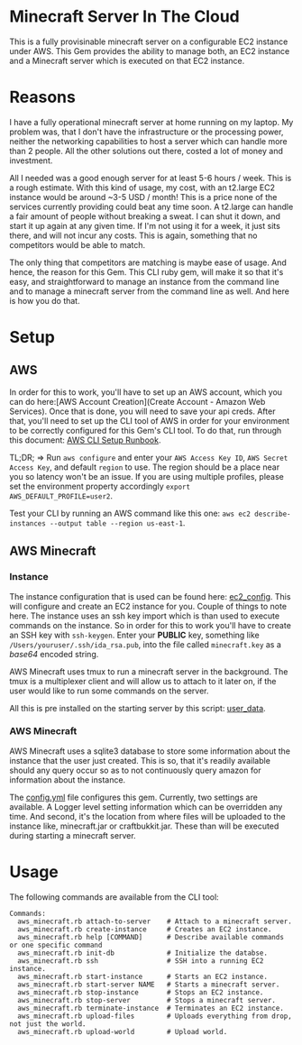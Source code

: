 Minecraft Server In The Cloud
=============================

This is a fully provisinable minecraft server on a configurable EC2 instance under AWS. This Gem
provides the ability to manage both, an EC2 instance and a Minecraft server which is executed on
that EC2 instance.

# Reasons

I have a fully operational minecraft server at home running on my laptop. My problem was, that
I don't have the infrastructure or the processing power, neither the networking capabilities to host
a server which can handle more than 2 people. All the other solutions out there, costed a lot of
money and investment.

All I needed was a good enough server for at least 5-6 hours / week. This is a rough estimate.
With this kind of usage, my cost, with an t2.large EC2 instance would be around ~3-5 USD / month!
This is a price none of the services currently providing could beat any time soon. A t2.large can
handle a fair amount of people without breaking a sweat. I can shut it down, and start it up again
at any given time. If I'm not using it for a week, it just sits there, and will not incur any costs.
This is again, something that no competitors would be able to match.

The only thing that competitors are matching is maybe ease of usage. And hence, the reason for this
Gem. This CLI ruby gem, will make it so that it's easy, and straightforward to manage an instance
from the command line and to manage a minecraft server from the command line as well. And here is
how you do that.

# Setup

## AWS

In order for this to work, you'll have to set up an AWS account, which you can do here:[AWS Account Creation](Create Account - Amazon Web Services).
Once that is done, you will need to save your api creds. After that, you'll need to set up the CLI
tool of AWS in order for your environment to be correctly configured for this Gem's CLI tool. To
do that, run through this document: [AWS CLI Setup Runbook](http://docs.aws.amazon.com/cli/latest/userguide/cli-chap-getting-started.html).

TL;DR; => Run `aws configure` and enter your `AWS Access Key ID`, `AWS Secret Access Key`, and default
`region` to use. The region should be a place near you so latency won't be an issue. If you are using
multiple profiles, please set the environment property accordingly `export AWS_DEFAULT_PROFILE=user2`.

Test your CLI by running an AWS command like this one: `aws ec2 describe-instances --output table --region us-east-1`.

## AWS Minecraft

### Instance

The instance configuration that is used can be found here: [ec2_config](cfg/ec2_config.json). This
will configure and create an EC2 instance for you. Couple of things to note here. The instance uses
an ssh key import which is than used to execute commands on the instance. So in order for this to work
you'll have to create an SSH key with `ssh-keygen`. Enter your **PUBLIC** key, something like `/Users/youruser/.ssh/ida_rsa.pub`,
into the file called `minecraft.key` as a *base64* encoded string.

AWS Minecraft uses tmux to run a minecraft server in the background. The tmux is a multiplexer client
and will allow us to attach to it later on, if the user would like to run some commands on the server.

All this is pre installed on the starting server by this script: [user_data](cfg/user_data.sh).

### AWS Minecraft

AWS Minecraft uses a sqlite3 database to store some information about the instance that the user just
created. This is so, that it's readily available should any query occur so as to not continuously
query amazon for information about the instance.

The [config.yml](cfg/config.yml) file configures this gem. Currently, two settings are available. A
Logger level setting information which can be overridden any time. And second, it's the location from
where files will be uploaded to the instance like, minecraft.jar or craftbukkit.jar. These than will
be executed during starting a minecraft server.

# Usage


The following commands are available from the CLI tool:
```
Commands:
  aws_minecraft.rb attach-to-server    # Attach to a minecraft server.
  aws_minecraft.rb create-instance     # Creates an EC2 instance.
  aws_minecraft.rb help [COMMAND]      # Describe available commands or one specific command
  aws_minecraft.rb init-db             # Initialize the databse.
  aws_minecraft.rb ssh                 # SSH into a running EC2 instance.
  aws_minecraft.rb start-instance      # Starts an EC2 instance.
  aws_minecraft.rb start-server NAME   # Starts a minecraft server.
  aws_minecraft.rb stop-instance       # Stops an EC2 instance.
  aws_minecraft.rb stop-server         # Stops a minecraft server.
  aws_minecraft.rb terminate-instance  # Terminates an EC2 instance.
  aws_minecraft.rb upload-files        # Uploads everything from drop, not just the world.
  aws_minecraft.rb upload-world        # Upload world.
```
